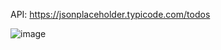 API: https://jsonplaceholder.typicode.com/todos

![image](https://user-images.githubusercontent.com/55869934/202852953-507e15b4-bdb7-40fb-850a-9c0013a0431a.png)
